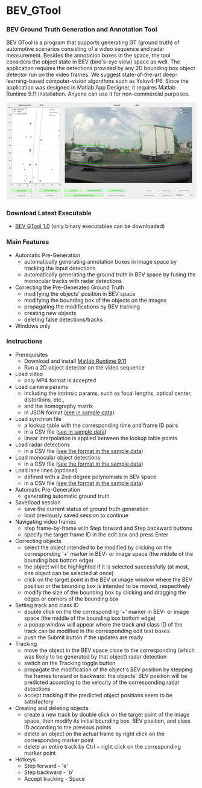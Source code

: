 # BEV_GTool

### BEV Ground Truth Generation and Annotation Tool 
BEV GTool is a program that supports generating GT (ground truth) of automotive scenarios consisting of a video sequence and radar measurement. Besides the annotation boxes in the space, the tool considers the object state in BEV (bird's-eye view) space as well. The application requires the detections provided by any 2D bounding box object detector run on the video frames. We suggest state-of-the-art deep-learning-based computer-vision algorithms such as Yolov4-P6. Since the application was designed in Matlab App Designer, it requires Matlab Runtime 9.11 installation. Anyone can use it for non-commercial purposes.

![My image](https://github.com/lindenmaier94/BEV_GTool/blob/main/BEV_GTool_GUI.png)

### Download Latest Executable
* [BEV GTool 1.0](https://github.com/lindenmaier94/BEV_GTool/releases/download/BEV_GTool_1_0/BEV_GTool_1_0.zip)
(only binary executables can be downloaded)

### Main Features
* Automatic Pre-Generation
  * automatically generating annotation boxes in image space by tracking the input detections
  * automatically generating the ground truth in BEV space by fusing the monocular tracks with radar detections
* Correcting the Pre-Generated Ground Truth
  * modifying the objects' position in BEV space
  * modifying the bounding box of the objects on the images
  * propagating the modifications by BEV tracking
  * creating new objects
  * deleting false detections/tracks
* Windows only

### Instructions
* Prerequisites
  * Download and install [Matlab Runtime 9.11](https://ssd.mathworks.com/supportfiles/downloads/R2021b/Release/7/deployment_files/installer/complete/win64/MATLAB_Runtime_R2021b_Update_7_win64.zip)
  * Run a 2D object detector on the video sequence
* Load video
  * only MP4 format is accepted
* Load camera params
  * including the intrinsic params, such as focal lengths, optical center, distortions, etc.,
  * and the homography matrix
  * in JSON format ([see in sample data](https://github.com/lindenmaier94/BEV_GTool/blob/main/Sample%20Data/cameraParams.json))
* Load synchron file
  * a lookup table with the corresponding time and frame ID pairs
  * in a CSV file ([see in sample data](https://github.com/lindenmaier94/BEV_GTool/blob/main/Sample%20Data/CameraSynchronLUT.csv))
  * linear interpolation is applied between the lookup table points
* Load radar detections
  * in a CSV file ([see the format in the sample data](https://github.com/lindenmaier94/BEV_GTool/blob/main/Sample%20Data/RadarDetections.csv))
* Load monocular object detections
  * in a CSV file ([see the format in the sample data](https://github.com/lindenmaier94/BEV_GTool/blob/main/Sample%20Data/YOLO.csv))
* Load lane lines (optional)
  * defined with a 2nd-degree polynomials in BEV space
  * in a CSV file ([see the format in the sample data](https://github.com/lindenmaier94/BEV_GTool/blob/main/Sample%20Data/LineDetections.csv))
* Automatic Pre-Generation
  * generating automatic ground truth
* Save/load session
  * save the current status of ground truth generation
  * load previously saved session to continue
* Navigating video frames
  * step frame-by-frame with Step forward and Step backward buttons
  * specify the target frame ID in the edit box and press Enter
* Correcting objects
  * select the object intended to be modified by clicking on the corresponding '+' marker in BEV- or image space (the middle of the bounding box bottom edge)
  * the object will be highlighted if it is selected successfully (at most, one object can be selected at once)
  * click on the target point in the BEV or image window where the BEV position or the bounding box is intended to be moved, respectively
  * modify the size of the bounding box by clicking and dragging the edges or corners of the bounding box
* Setting track and class ID
  * double click on the the corresponding '+' marker in BEV- or image space (the middle of the bounding box bottom edge)
  * a popup window will appear where the track and class ID of the track can be modified in the corresponding edit text boxes
  * push the Submit button if the updates are ready
* Tracking
  * move the object in the BEV space close to the corresponding (which was likely to be generated by that object) radar detection 
  * switch on the Tracking toggle button
  * propagate the modification of the object's BEV position by stepping the frames forward or backward: the objects' BEV position will be predicted according to the velocity of the corresponding radar detections
  * accept tracking if the predicted object positions seem to be satisfactory
* Creating and deleting objects
  * create a new track by double click on the target point of the image space, then modify its initial bounding box, BEV position, and class ID according to the previous points
  * delete an object on the actual frame by right click on the corresponding marker point
  * delete an entire track by Ctrl + right click on the corresponding marker point
* Hotkeys
  * Step forward - 'e'
  * Step backward - 'b'
  * Accept tracking - Space

